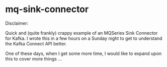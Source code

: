 # mq-sink-connector

Disclaimer:

Quick and (quite frankly) crappy example of an MQSeries Sink Connector for Kafka.  I wrote this in a few hours on a Sunday night to get to understand the Kafka Connect API better.

One of these days, when I get some more time, I would like to expand upon this to cover more things ...
